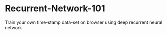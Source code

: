# Recurrent-Network-101
Train your own time-stamp data-set on browser using deep recurrent neural network
